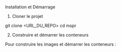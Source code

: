 Installation et Démarrage

1. Cloner le projet

git clone <URL_DU_REPO>
cd mspr

2. Construire et démarrer les conteneurs

Pour construire les images et démarrer les conteneurs :
 
